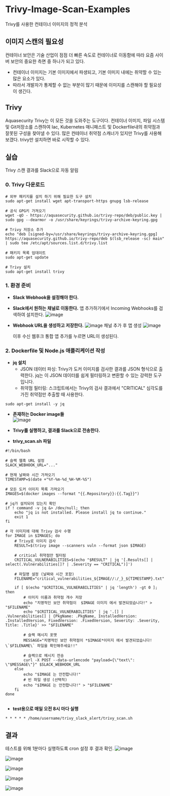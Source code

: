 # Trivy-Image-Scan-Examples
Trivy를 사용한 컨테이너 이미지의 정적 분석


## 이미지 스캔의 필요성
컨테이너 보안은 기술 산업이 점점 더 빠른 속도로 컨테이너로 이동함에 따라 요즘 사이버 보안의 중요한 측면 중 하나가 되고 있다.
- 컨테이너 이미지는 기본 이미지에서 파생되고, 기본 이미지 내에는 취약할 수 있는 많은 요소가 있다.
- 따라서 개발자가 통제할 수 없는 부분이 많기 때문에 이미지를 스캔해야 할 필요성이 생긴다.

## Trivy
Aquasecurity Trivy는 이 모든 것을 도와주는 도구이다.
컨테이너 이미지, 파일 시스템 및 Git저장소를 스캔하여 Iac, Kubernetes 매니패스트 및 Dockerfile내의 취약점과 잘못된 구성을 찾아낼 수 있다.
많은 컨테이너 취약점 스캐너가 있지만 Trivy를 사용해 보갰다.
trivy만 설치하면 바로 시작할 수 있다.

## 실습
Trivy 스캔 결과를 Slack으로 자동 알림

### 0. Trivy 다운로드

```
# 외부 패키지를 설치 하기 위해 필요한 도구 설치
sudo apt-get install wget apt-transport-https gnupg lsb-release

# 공식 GPG키 가져오기
wget -qO - https://aquasecurity.github.io/trivy-repo/deb/public.key | sudo gpg --dearmor -o /usr/share/keyrings/trivy-archive-keyring.gpg

# Trivy 저장소 추가
echo "deb [signed-by=/usr/share/keyrings/trivy-archive-keyring.gpg] https://aquasecurity.github.io/trivy-repo/deb $(lsb_release -sc) main" | sudo tee /etc/apt/sources.list.d/trivy.list

# 패키지 목록 업데이트
sudo apt-get update

# Trivy 설치
sudo apt-get install trivy
```

### 1. 환경 준비
- **Slack Webhook을 설정해야 한다.**

- **Slack에서 원하는 채널로 이동한다.**
    앱 추가하기에서 Incoming Webhooks를 검색하여 설치한다.
    ![image](https://github.com/user-attachments/assets/bc48e369-f499-4a32-95e8-48fe58f2eb69)

- **Webhook URL을 생성하고 저장한다.**
    ![image](https://github.com/user-attachments/assets/125ce9c1-4a33-42e8-97df-97164d9ad27f)
    채널 추가 후 앱 생성
    ![image](https://github.com/user-attachments/assets/14e9360a-44ec-47fa-857b-8d328c84f97f)
    
    이후 수신 웹후크 통합 앱 추가를 누르면 URL이 생성된다.

### 2. Dockerfile 및 Node.js 애플리케이션 작성

- **jq 설치**
  - JSON 데이터 파싱: Trivy가 도커 이미지를 검사한 결과를 JSON 형식으로 출력한다. jq는 이 JSON 데이터를 쉽게 필터링하고 변환할 수 있는 강력한 도구입니다.
  - 취약점 필터링: 스크립트에서는 Trivy의 검사 결과에서 "CRITICAL" 심각도를 가진 취약점만 추출할 때 사용한다.
    
```
sudo apt-get install -y jq
```

- **존재하는 Docker image들**
  <br>
![image](https://github.com/user-attachments/assets/7bb946fc-a51d-4683-a65e-4ffee4987593)



- **Trivy를 실행하고, 결과를 Slack으로 전송한다.**
- **trivy_scan.sh 파일**
```
#!/bin/bash

# 슬랙 웹훅 URL 설정
SLACK_WEBHOOK_URL="..."

# 현재 날짜와 시간 가져오기
TIMESTAMP=$(date +"%Y-%m-%d_%H-%M-%S")

# 모든 도커 이미지 목록 가져오기
IMAGES=$(docker images --format "{{.Repository}}:{{.Tag}}")

# jq가 설치되어 있는지 확인
if ! command -v jq &> /dev/null; then
    echo "jq is not installed. Please install jq to continue."
    exit 1
fi

# 각 이미지에 대해 Trivy 검사 수행
for IMAGE in $IMAGES; do
    # Trivy로 이미지 검사
    RESULT=$(trivy image --scanners vuln --format json $IMAGE)

    # critical 취약점만 필터링
    CRITICAL_VULNERABILITIES=$(echo "$RESULT" | jq '[.Results[] | select(.Vulnerabilities[]? | .Severity == "CRITICAL")]')

    # 파일명 설정 (날짜와 시간 포함)
    FILENAME="critical_vulnerabilities_${IMAGE//:/_}_${TIMESTAMP}.txt"

    if [ $(echo "$CRITICAL_VULNERABILITIES" | jq 'length') -gt 0 ]; then
        # 이미지 이름과 취약점 개수 저장
        echo "치명적인 보안 취약점이  $IMAGE 이미지 에서 발견되었습니다!" > "$FILENAME"
        echo "$CRITICAL_VULNERABILITIES" | jq '.[] | .Vulnerabilities[] | {PkgName: .PkgName, InstalledVersion: .InstalledVersion, FixedVersion: .FixedVersion, Severity: .Severity, Title: .Title}' >> "$FILENAME"

        # 슬랙 메시지 포맷
        MESSAGE="치명적인 보안 취약점이 *$IMAGE*이미지 에서 발견되었습니다!  \`$FILENAME\` 파일을 확인해주세요!!"

        # 슬랙으로 메시지 전송
        curl -X POST --data-urlencode "payload={\"text\": \"$MESSAGE\"}" $SLACK_WEBHOOK_URL
    else
        echo "$IMAGE 는 안전합니다!"
        # 빈 파일 생성 (선택적)
        echo "$IMAGE 는 안전합니다!" > "$FILENAME"
    fi
done


```

- **test용으로 매일 오전 8시 마다 실행**
```
* * * * * /home/username/trivy_slack_alert/trivy_scan.sh
```


## 결과

테스트를 위해 1분마다 실행하도록 cron 설정 후 결과 확인.
![image](https://github.com/user-attachments/assets/142a6db5-1d52-4ebe-ab3d-a74ffefdb02c)

![image](https://github.com/user-attachments/assets/76e4a102-9f2b-4b11-b7dd-71d342ad1c0f)

![image](https://github.com/user-attachments/assets/41b3b4a4-5a42-4251-b833-e5b0181b300c)

![image](https://github.com/user-attachments/assets/bb1e9cac-1455-426f-b464-09b0955a6ef8)

![image](https://github.com/user-attachments/assets/4a8c832b-86da-4f61-bb60-c36a1eb0e537)



